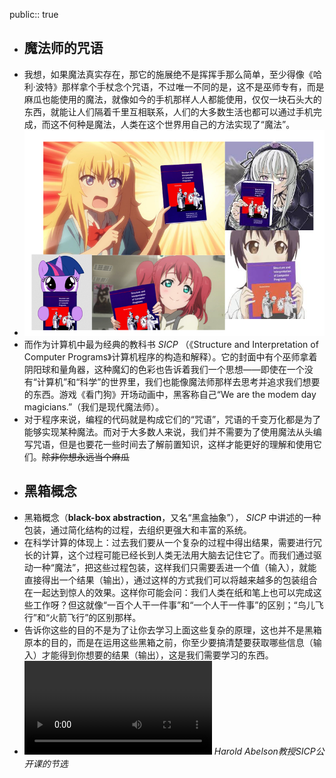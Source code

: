 public:: true

- ## 魔法师的咒语
- 我想，如果魔法真实存在，那它的施展绝不是挥挥手那么简单，至少得像《哈利·波特》那样拿个手杖念个咒语，不过唯一不同的是，这不是巫师专有，而是麻瓜也能使用的魔法，就像如今的手机那样人人都能使用，仅仅一块石头大的东西，就能让人们隔着千里互相联系，人们的大多数生活也都可以通过手机完成，而这不何种是魔法，人类在这个世界用自己的方法实现了“魔法”。
- ![image.png](../assets/image_1692602547932_0.png)
- 而作为计算机中最为经典的教科书 _SICP_ （《Structure and Interpretation of Computer Programs》计算机程序的构造和解释）。它的封面中有个巫师拿着阴阳球和量角器，这种魔幻的色彩也告诉着我们一个思想——即使在一个没有“计算机”和“科学”的世界里，我们也能像魔法师那样去思考并追求我们想要的东西。游戏《看门狗》开场动画中，黑客称自己“We are the modem day magicians.”（我们是现代魔法师）。
- 对于程序来说，编程的代码就是构成它们的“咒语”，咒语的千变万化都是为了能够实现某种魔法。而对于大多数人来说，我们并不需要为了使用魔法从头编写咒语，但是也要花一些时间去了解前置知识，这样才能更好的理解和使用它们。~~除非你想永远当个麻瓜~~
- ## 黑箱概念
- 黑箱概念（**black-box abstraction**，又名“黑盒抽象”）， _SICP_ 中讲述的一种包装，通过简化结构的过程，去组织更强大和丰富的系统。
- 在科学计算的体现上：过去我们要从一个复杂的过程中得出结果，需要进行冗长的计算，这个过程可能已经长到人类无法用大脑去记住它了。而我们通过驱动一种“魔法”，把这些过程包装，这样我们只需要丢进一个值（输入），就能直接得出一个结果（输出），通过这样的方式我们可以将越来越多的包装组合在一起达到惊人的效果。这样你可能会问：我们人类在纸和笔上也可以完成这些工作呀？但这就像“一百个人干一件事”和“一个人干一件事”的区别；“鸟儿飞行”和“火箭飞行”的区别那样。
- 告诉你这些的目的不是为了让你去学习上面这些复杂的原理，这也并不是黑箱原本的目的，而是在运用这些黑箱之前，你至少要搞清楚要获取哪些信息（输入）才能得到你想要的结果（输出），这是我们需要学习的东西。
- ![Lisp概览.mp4](../assets/Lisp概览_1692602670484_0.mp4) *Harold Abelson教授SICP公开课的节选*